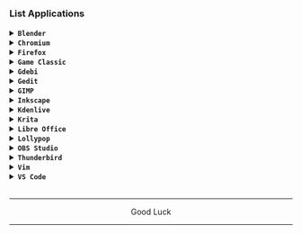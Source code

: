 ### List Applications

<details><summary><code><b>Blender</b></code></summary>

![Screenshot_2024-02-25-12-56-42-442_com realvnc viewer android](https://github.com/wahasa/Kali-Nethunter/assets/69626847/2d6971f9-68b0-4a6d-a470-050270a36ccf)
```
sudo apt install blender
```
</details>

<details><summary><code><b>Chromium</b></code></summary>

![Screenshot_2024-02-25-12-13-26-611_com realvnc viewer android](https://github.com/wahasa/Kali-Nethunter/assets/69626847/f1733632-66cb-48bc-abea-06b1452a8f8e)

[> Click Here <](https://github.com/wahasa/Parrot/blob/main/Note/Chromiumfix.md)
</details>

<details><summary><code><b>Firefox</b></code></summary>

![Screenshot_2024-02-25-12-14-31-587_com realvnc viewer android](https://github.com/wahasa/Kali-Nethunter/assets/69626847/2fe3c8bc-a5d9-4a59-ac74-a0f756d9ebd7)

[> Click Here <](https://github.com/wahasa/Parrot/blob/main/Note/Firefoxfix.md)
</details>

<details><summary><code><b>Game Classic</b></code></summary>

![Screenshot_2024-02-25-12-51-05-933_com realvnc viewer android](https://github.com/wahasa/Kali-Nethunter/assets/69626847/2b9a4da8-e827-4701-8a57-2fc5538817ac)
```
sudo apt install gnome-games
```
</details>

<details><summary><code><b>Gdebi</b></code></summary>

![Screenshot_2024-02-25-13-32-18-552_com realvnc viewer android](https://github.com/wahasa/Kali-Nethunter/assets/69626847/59c477c5-5e5e-49de-8355-f18dc3135e47)
```
sudo apt install gdebi
```
</details>

<details><summary><code><b>Gedit</b></code></summary>

![Screenshot_2024-02-25-12-53-02-290_com realvnc viewer android](https://github.com/wahasa/Kali-Nethunter/assets/69626847/98003303-2663-4a0c-9b1b-57e1390ef002)
```
sudo apt install gedit
```
</details>

<details><summary><code><b>GIMP</b></code></summary>

![Screenshot_2024-02-25-13-34-27-393_com realvnc viewer android](https://github.com/wahasa/Kali-Nethunter/assets/69626847/973960ac-dba8-44c9-a8e5-e9cb174448c0)
```
sudo apt install gimp
```
</details>

<details><summary><code><b>Inkscape</b></code></summary>

![Screenshot_2024-02-25-13-35-31-167_com realvnc viewer android](https://github.com/wahasa/Kali-Nethunter/assets/69626847/c9d68b0a-beea-4235-9e15-bd87dbf4cca5)
```
sudo apt install inkscape
```
</details>

<details><summary><code><b>Kdenlive</b></code></summary>

![Screenshot_2024-02-25-13-41-35-534_com realvnc viewer android](https://github.com/wahasa/Kali-Nethunter/assets/69626847/367a0c90-0fc0-40ae-ab00-506a3aab32c0)
```
sudo apt install kdenlive
```
</details>

<details><summary><code><b>Krita</b></code></summary>

![Screenshot_2024-02-25-13-39-45-975_com realvnc viewer android](https://github.com/wahasa/Kali-Nethunter/assets/69626847/ecf55dc7-5c37-4591-bed4-dc638cf0e4a5)
```
sudo apt install krita
```
</details>

<details><summary><code><b>Libre Office</b></code></summary>

![Screenshot_2024-02-25-14-56-33-049_com realvnc viewer android](https://github.com/wahasa/Kali-Nethunter/assets/69626847/4b06ace7-63a2-46b9-87e3-2a697ec65761)
```
wget https://raw.githubusercontent.com/wahasa/Parrot/main/libreofficefix.sh ; chmod +x libreofficefix.sh ; ./libreofficefix.sh
```
</details>

<details><summary><code><b>Lollypop</b></code></summary>

![Screenshot_2024-02-25-13-42-26-898_com realvnc viewer android](https://github.com/wahasa/Kali-Nethunter/assets/69626847/02abe727-8f23-4ee1-a20b-e4d5e56912a1)
```
sudo apt install lollypop
```
</details>

<details>
<summary><code><b>OBS Studio</b></code></summary>

![Screenshot_2024-02-25-12-17-01-291_com realvnc viewer android](https://github.com/wahasa/Kali-Nethunter/assets/69626847/f08dc990-7b19-41af-ac2c-c88600e88ca5)
```
sudo apt install obs-studio
```
</details>

<details><summary><code><b>Thunderbird</b></code></summary>

![Screenshot_2024-02-25-12-54-58-740_com realvnc viewer android](https://github.com/wahasa/Kali-Nethunter/assets/69626847/b13fd4db-40a5-4127-a497-9fc4b73bd92a)
```
sudo apt install thunderbird
```
</details>

<details><summary><code><b>Vim</b></code></summary>

![Screenshot_2024-02-25-12-52-00-294_com realvnc viewer android](https://github.com/wahasa/Kali-Nethunter/assets/69626847/1b4f85d6-8bb0-423c-8d49-526a5ecf58bb)
```
sudo apt install vim
```
</details>

<details><summary><code><b>VS Code</b></code></summary>

![Screenshot_2024-02-25-14-58-50-635_com realvnc viewer android](https://github.com/wahasa/Kali-Nethunter/assets/69626847/e1017552-7765-4330-a47c-69f7bdf869ca)
```
wget https://raw.githubusercontent.com/wahasa/Parrot/main/vscodefix.sh ; chmod +x vscodefix.sh ; ./vscodefix.sh
```
</details>
</br>

---
<p align="center">Good Luck</p>

---
